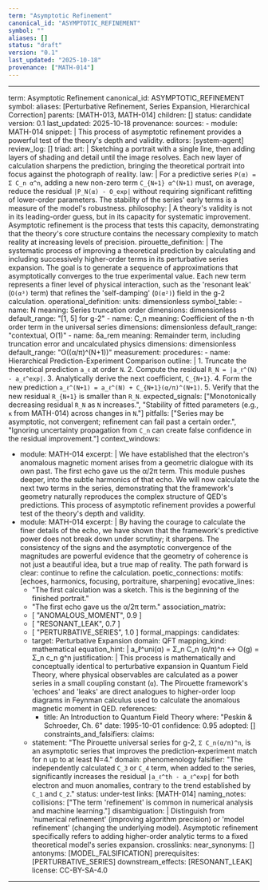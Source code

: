 ```yaml
---
term: "Asymptotic Refinement"
canonical_id: "ASYMPTOTIC_REFINEMENT"
symbol: ""
aliases: []
status: "draft"
version: "0.1"
last_updated: "2025-10-18"
provenance: ["MATH-014"]
---
```


---
term: Asymptotic Refinement
canonical_id: ASYMPTOTIC_REFINEMENT
symbol:
aliases: [Perturbative Refinement, Series Expansion, Hierarchical Correction]
parents: [MATH-013, MATH-014]
children: []
status: candidate
version: 0.1
last_updated: 2025-10-18
provenance:
  sources:
    - module: MATH-014
      snippet: |
        This process of asymptotic refinement provides a powerful test of the theory's depth and validity.
  editors: [system-agent]
  review_log: []
triad:
  art: |
    Sketching a portrait with a single line, then adding layers of shading and detail until the image resolves. Each new layer of calculation sharpens the prediction, bringing the theoretical portrait into focus against the photograph of reality.
  law: |
    For a predictive series `P(α) = Σ C_n α^n`, adding a new non-zero term `C_{N+1} α^(N+1)` must, on average, reduce the residual `|P_N(α) - O_exp|` without requiring significant refitting of lower-order parameters. The stability of the series' early terms is a measure of the model's robustness.
  philosophy: |
    A theory's validity is not in its leading-order guess, but in its capacity for systematic improvement. Asymptotic refinement is the process that tests this capacity, demonstrating that the theory's core structure contains the necessary complexity to match reality at increasing levels of precision.
pirouette_definition: |
  The systematic process of improving a theoretical prediction by calculating and including successively higher-order terms in its perturbative series expansion. The goal is to generate a sequence of approximations that asymptotically converges to the true experimental value. Each new term represents a finer level of physical interaction, such as the 'resonant leak' (`O(α³)` term) that refines the 'self-damping' (`O(α²)`) field in the g-2 calculation.
operational_definition:
  units: dimensionless
  symbol_table:
    - name: N
      meaning: Series truncation order
      dimensions: dimensionless
      default_range: "[1, 5] for g-2"
    - name: C_n
      meaning: Coefficient of the n-th order term in the universal series
      dimensions: dimensionless
      default_range: "contextual, O(1)"
    - name: δa_rem
      meaning: Remainder term, including truncation error and uncalculated physics
      dimensions: dimensionless
      default_range: "O((α/π)^(N+1))"
  measurement:
    procedures:
      - name: Hierarchical Prediction-Experiment Comparison
        outline: |
          1. Truncate the theoretical prediction `a_ℓ` at order `N`.
          2. Compute the residual `R_N = |a_ℓ^(N) - a_ℓ^exp|`.
          3. Analytically derive the next coefficient, `C_{N+1}`.
          4. Form the new prediction `a_ℓ^(N+1) = a_ℓ^(N) + C_{N+1}(α/π)^(N+1)`.
          5. Verify that the new residual `R_{N+1}` is smaller than `R_N`.
        expected_signals: ["Monotonically decreasing residual `R_N` as `N` increases.", "Stability of fitted parameters (e.g., `κ` from MATH-014) across changes in `N`."]
        pitfalls: ["Series may be asymptotic, not convergent; refinement can fail past a certain order.", "Ignoring uncertainty propagation from `C_n` can create false confidence in the residual improvement."]
context_windows:
  - module: MATH-014
    excerpt: |
      We have established that the electron's anomalous magnetic moment arises from a geometric dialogue with its own past. The first echo gave us the α/2π term. This module pushes deeper, into the subtle harmonics of that echo. We will now calculate the next two terms in the series, demonstrating that the framework's geometry naturally reproduces the complex structure of QED's predictions. This process of asymptotic refinement provides a powerful test of the theory's depth and validity.
  - module: MATH-014
    excerpt: |
      By having the courage to calculate the finer details of the echo, we have shown that the framework's predictive power does not break down under scrutiny; it sharpens. The consistency of the signs and the asymptotic convergence of the magnitudes are powerful evidence that the geometry of coherence is not just a beautiful idea, but a true map of reality. The path forward is clear: continue to refine the calculation.
poetic_connections:
  motifs: [echoes, harmonics, focusing, portraiture, sharpening]
  evocative_lines:
    - "The first calculation was a sketch. This is the beginning of the finished portrait."
    - "The first echo gave us the α/2π term."
  association_matrix:
    - [ "ANOMALOUS_MOMENT", 0.9 ]
    - [ "RESONANT_LEAK", 0.7 ]
    - [ "PERTURBATIVE_SERIES", 1.0 ]
formal_mappings:
  candidates:
    - target: Perturbative Expansion
      domain: QFT
      mapping_kind: mathematical
      equation_hint: |
        a_ℓ^uni(α) = Σ_n C_n (α/π)^n  ↔  O(g) = Σ_n c_n g^n
      justification: |
        This process is mathematically and conceptually identical to perturbative expansion in Quantum Field Theory, where physical observables are calculated as a power series in a small coupling constant (`α`). The Pirouette framework's 'echoes' and 'leaks' are direct analogues to higher-order loop diagrams in Feynman calculus used to calculate the anomalous magnetic moment in QED.
      references:
        - title: An Introduction to Quantum Field Theory
          where: "Peskin & Schroeder, Ch. 6"
          date: 1995-10-01
      confidence: 0.95
  adopted: []
constraints_and_falsifiers:
  claims:
    - statement: "The Pirouette universal series for g-2, `Σ C_n(α/π)^n`, is an asymptotic series that improves the prediction-experiment match for n up to at least N=4."
      domain: phenomenology
      falsifier: "The independently calculated `C_3` or `C_4` term, when added to the series, significantly increases the residual `|a_ℓ^th - a_ℓ^exp|` for both electron and muon anomalies, contrary to the trend established by `C_1` and `C_2`."
      status: under-test
      links: [MATH-014]
naming_notes:
  collisions: ["The term 'refinement' is common in numerical analysis and machine learning."]
  disambiguation: |
    Distinguish from 'numerical refinement' (improving algorithm precision) or 'model refinement' (changing the underlying model). Asymptotic refinement specifically refers to adding higher-order analytic terms to a fixed theoretical model's series expansion.
crosslinks:
  near_synonyms: []
  antonyms: [MODEL_FALSIFICATION]
  prerequisites: [PERTURBATIVE_SERIES]
  downstream_effects: [RESONANT_LEAK]
license: CC-BY-SA-4.0
---